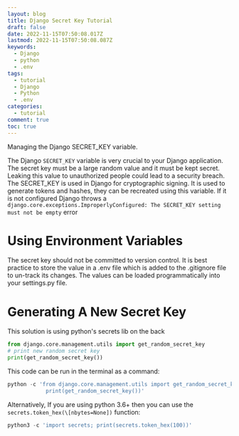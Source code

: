 ```yaml
---
layout: blog
title: Django Secret Key Tutorial
draft: false
date: 2022-11-15T07:50:08.017Z
lastmod: 2022-11-15T07:50:08.087Z
keywords:
  - Django
  - python
  - .env
tags:
  - tutorial
  - Django
  - Python
  - .env
categories:
  - tutorial
comment: true
toc: true
---
```

M﻿anaging the Django SECRET_KEY variable.

<!--more-->

T﻿he Django `SECRET_KEY` variable is very crucial to your Django application. The secret key must be a large random value and it must be kept secret. Leaking this value to unauthorized people could lead to a security breach. The SECRET_KEY is used in Django for cryptographic signing. It is used to generate tokens and hashes, they can be recreated using this variable. If it is not configured Django throws a `django.core.exceptions.ImproperlyConfigured: The SECRET_KEY setting must not be empty` error

# U﻿sing Environment Variables

T﻿he secret key should not be committed to version control. It is best practice to store the value in a .env file which is added to the  .gitignore file to un-track its changes. The values can be loaded programmatically into your settings.py file. 



# G﻿enerating A New Secret Key

This solution is using python's secrets lib on the back

```python
from django.core.management.utils import get_random_secret_key
# print new random secret key
print(get_random_secret_key())
```

This code can be run in the terminal as a command:

```python
python -c 'from django.core.management.utils import get_random_secret_key; \
            print(get_random_secret_key())'
```

Alternatively, If you are using python 3.6+ then you can use the `secrets.token_hex(\[nbytes=None])` function:

```python
python3 -c 'import secrets; print(secrets.token_hex(100))'
```

